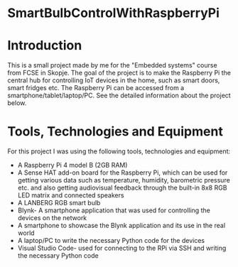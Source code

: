# SmartBulbControlWithRaspberryPi

# Introduction
This is a small project made by me for the "Embedded systems" course from FCSE in Skopje. The goal of the project is to make the Raspberry Pi the central hub for controlling IoT devices in the home, such as smart doors, smart fridges etc. The Raspberry Pi can be accessed from a smartphone/tablet/laptop/PC. See the detailed information about the project below.
# Tools, Technologies and Equipment
For this project I was using the following tools, technologies and equipment:
- A Raspberry Pi 4 model B (2GB RAM)
- A Sense HAT add-on board for the Raspberry Pi, which can be used for getting various data such as temperature, humidity, barometric pressure etc. and also getting audiovisual feedback through the built-in 8x8 RGB LED matrix and connected speakers
- A LANBERG RGB smart bulb
- Blynk- A smartphone application that was used for controlling the devices on the network
- A smartphone to showcase the Blynk application and its use in the real world
- A laptop/PC to write the necessary Python code for the devices
- Visual Studio Code- used for connecting to the RPi via SSH and writing the necessary Python code
